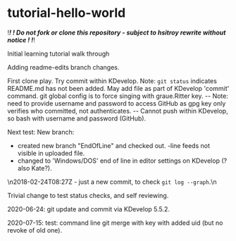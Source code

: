 # tutorial-hello-world
!********************************************************************************************!
!***** Do not fork or clone this repository - subject to hsitroy rewrite without notice *****!
!********************************************************************************************!

Initial learning tutorial walk through

Adding readme-edits branch changes.

First clone play. Try commit within KDevelop. Note: `git status` indicates README.md has not been added. May add file as part of KDevelop 'commit' command. git global config is to force singing with graue.Ritter key.
-- Note: need to provide username and password to access GitHub as gpg key only verifies who committed, not authenticates.
-- Cannot push within KDevelop, so bash with username and password (GitHub).

Next test: New branch:
- created new branch "EndOfLine" and checked out.
-line feeds not visible in uploaded file.
 - changed to 'Windows/DOS' end of line in editor settings on KDevelop (?also Kate?).

 \n2018-02-24T08:27Z - just a new commit, to check `git log --graph`.\n
 
 Trivial change to test status checks, and self reviewing.
 
 2020-06-24: git update and commit via KDevelop 5.5.2.
 


2020-07-15: test: command line git merge with key with added uid (but no revoke of old one).

